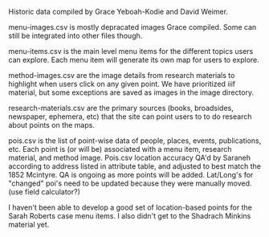 Historic data compiled by Grace Yeboah-Kodie and David Weimer.

menu-images.csv is mostly depracated images Grace compiled. Some can still be integrated into other files though.

menu-items.csv is the main level menu items for the different topics users can explore. Each menu item will generate its own map for users to explore.

method-images.csv are the image details from research materials to highlight when users click on any given point. We have prioritized iiif material, but some exceptions are saved as images in the image directory.

research-materials.csv are the primary sources (books, broadsides, newspaper, ephemera, etc) that the site can point users to to do research about points on the maps.

pois.csv is the list of point-wise data of people, places, events, publications, etc. Each point is (or will be) associated with a menu item, research material, and method image. Pois.csv location accuracy QA'd by Saraneh according to address listed in attribute table, and adjusted to best match the 1852 Mcintyre. QA is ongoing as more points will be added. Lat/Long's for "changed" poi's need to be updated because they were manually moved. (use field calculator?)

I haven't been able to develop a good set of location-based points for the Sarah Roberts case menu items. I also didn't get to the Shadrach Minkins material yet.
